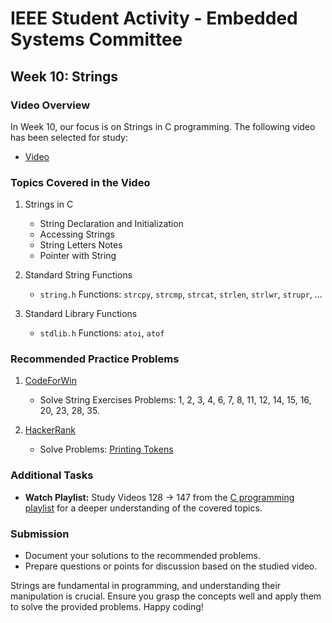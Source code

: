 # IEEE Student Activity - Embedded Systems Committee

## Week 10: Strings

### Video Overview

In Week 10, our focus is on Strings in C programming. The following video has been selected for study:

- [Video](https://youtu.be/sV38pLKb7Gs?si=w208dLS9dGGH8n6e)

### Topics Covered in the Video

1. Strings in C
   - String Declaration and Initialization
   - Accessing Strings
   - String Letters Notes
   - Pointer with String

2. Standard String Functions
   - `string.h` Functions: `strcpy`, `strcmp`, `strcat`, `strlen`, `strlwr`, `strupr`, ...

3. Standard Library Functions
   - `stdlib.h` Functions: `atoi`, `atof`

### Recommended Practice Problems

1. [CodeForWin](https://codeforwin.org/c-programming/basic-programming-practice-problems)
   - Solve String Exercises Problems: 1, 2, 3, 4, 6, 7, 8, 11, 12, 14, 15, 16, 20, 23, 28, 35.

2. [HackerRank](https://www.hackerrank.com/challenges/printing-tokens-/problem?isFullScreen=true)
   - Solve Problems: [Printing Tokens](https://www.hackerrank.com/challenges/printing-tokens-/problem?isFullScreen=true)

### Additional Tasks

- **Watch Playlist:** Study Videos 128 → 147 from the [C programming playlist](https://www.youtube.com/playlist?list=PLBlnK6fEyqRggZZgYpPMUxdY1CYkZtARR) for a deeper understanding of the covered topics.

### Submission

- Document your solutions to the recommended problems.
- Prepare questions or points for discussion based on the studied video.

Strings are fundamental in programming, and understanding their manipulation is crucial. Ensure you grasp the concepts well and apply them to solve the provided problems. Happy coding!
